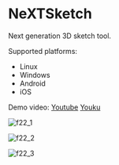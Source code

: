 NeXTSketch
========

Next generation 3D sketch tool.

Supported platforms:
 * Linux
 * Windows
 * Android
 * iOS
 

Demo video: [Youtube](https://www.youtube.com/watch?v=LXAcakVGCuI) [Youku](http://v.youku.com/v_show/id_XNjY1ODY2MjY4.html)


![f22_1](https://github.com/billhsu/NeXTSketch/raw/master/doc/f22_1.png)

![f22_2](https://github.com/billhsu/NeXTSketch/raw/master/doc/f22_2.png)

![f22_3](https://github.com/billhsu/NeXTSketch/raw/master/doc/f22_3.png)
